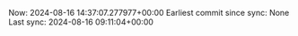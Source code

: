 Now: 2024-08-16 14:37:07.277977+00:00 Earliest commit since sync: None Last sync: 2024-08-16 09:11:04+00:00

